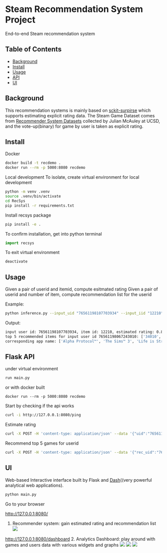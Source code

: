 # Steam Recommendation System Project

End-to-end Steam recommendation system


## Table of Contents

- [Background](#background)
- [Install](#install)
- [Usage](#usage)
- [API](#api)
- [UI](#ui) 


## Background

This recommendation systems is mainly based on [sckit-surpirse](surprise.readthedoc.io) which supports estimating explicit rating data. 
The Steam Game Dataset comes from [Recommender System Datasets](cseweb.ucsd.edu/~jmcauley/datasets/html#steam_data) collected by Julian McAuley at UCSD, and the vote-up(binary) for game by user is taken as explicit rating.

## Install

Docker

```bash
docker build -t recdemo .
docker run --rm -p 5000:8080 recdemo
```


Local development
To isolate, create virtual environment for local development

```bash
python -m venv .venv
source .venv/bin/activate
cd RecSys
pip install -r requirements.txt
```

Install recsys package
```bash
pip install -e .
```

To confirm installation, get into python terminal
```python
import recsys
```

To exit virtual environment
```bash
deactivate
```

## Usage

Given a pair of userid and itemid, compute esitmated rating 
Given a pair of userid and number of item, compute recommendation list for the userid

Example:
```bash
python inference.py --input_uid "76561198107703934" --input_iid "12210" --input_rec_uid "76561198067243010" --input_n 5
```
Output:
```bash
input user id: 76561198107703934, item id: 12210, estimated rating: 0.8571428571428572
top 5 recommended items for input user id 76561198067243010: ['34010', '204300', '319630', '17390', '47890']
corresponding app name: ['Alpha Protocol™', 'The Sims™ 3', 'Life is Strange - Episode 1', 'Awesomenauts - the 2D moba', 'SPORE™']
```

## Flask API

under virtual environment 
```bash
run main.py
```

or with docker built
```
docker run --rm -p 5000:8080 recdemo
```


Start by checking if the api works
```bash
curl -i http://127.0.0.1:8080/ping
```

Estimate rating
```bash
curl -X POST -H 'content-type: application/json' --data '{"uid":"76561198107703934","iid":"12210"}' http://127.0.0.1:8080/predict
```

Recommend top 5 games for userid
```bash
curl -X POST -H 'content-type: application/json' --data '{"rec_uid":"76561198107703934"}' http://127.0.0.1:8080/rec
```

## UI

Web-based Interactive interface built by Flask and [Dash](https://dash.plot.ly/)((very powerful analytical web applications).

```bash
python main.py
```

Go to your browser

http://127.0.0.1:8080/
1. Recommender system: gain estimated rating and recommendation list
<image src="https://github.com/jwxu19/steam_game_recommendation_systems/blob/refactor_steam/image/1.png"></image>

http://127.0.0.1:8080/dashboard
2. Analytics Dashboard: play around with games and users data with various widgets and graphs
<image src="https://github.com/jwxu19/steam_game_recommendation_systems/blob/refactor_steam/image/2.png"></image>
<image src="https://github.com/jwxu19/steam_game_recommendation_systems/blob/refactor_steam/image/3.png"></image>
<image src="https://github.com/jwxu19/steam_game_recommendation_systems/blob/refactor_steam/image/4.png"></image> 



